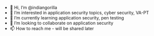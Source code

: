 - 👋 Hi, I’m @indiangorilla
- 👀 I’m interested in application security topics, cyber security, VA-PT 
- 🌱 I’m currently learning application security, pen testing 
- 💞️ I’m looking to collaborate on application security
- 📫 How to reach me - will be shared later

<!---
indiangorilla/indiangorilla is a ✨ special ✨ repository because its `README.md` (this file) appears on your GitHub profile.
You can click the Preview link to take a look at your changes.
--->
